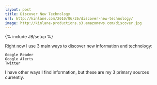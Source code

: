 ```yaml
---
layout: post
title: Discover New Technology
url: http://kinlane.com/2010/06/26/discover-new-technology/
image: http://kinlane-productions.s3.amazonaws.com/discover.jpg
---
```

{% include JB/setup %}
Right now I use 3 main ways to discover new information and technology:

	Google Reader
	Google Alerts
	Twitter

I have other ways I find information, but these are my 3 primary sources currently.